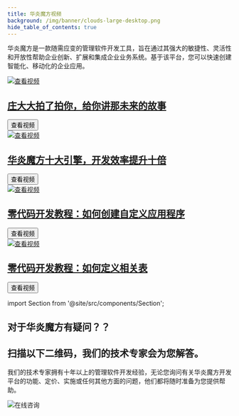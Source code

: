```yaml
---
title: 华炎魔方视频
background: /img/banner/clouds-large-desktop.png
hide_table_of_contents: true
---
```


华炎魔方是一款随需应变的管理软件开发工具，旨在通过其强大的敏捷性、灵活性和开放性帮助企业创新、扩展和集成企业业务系统。基于该平台，您可以快速创建智能化、移动化的企业应用。

<div class="slds-grid slds-wrap">

  <div class="slds-p-around_small slds-size_1-of-1 slds-medium-size_1-of-2 slds-large-size_1-of-2">
    <div class="slds-carousel">
      <div class="slds-carousel__stage">
        <div class="slds-carousel__panels">
            <div id="content-id-01" class="slds-carousel__panel" role="tabpanel" aria-hidden="false" aria-labelledby="indicator-id-01">
                <a href="/videos/steedos-digital-transformation/" class="slds-carousel__panel-action slds-text-link_reset" tabindex="0">
                    <div class="slds-carousel__image">
                        <img src="https://www-steedos-com.oss-cn-beijing.aliyuncs.com/videos/creator/steedos-guide.jpg" alt="查看视频" />
                    </div>
                    <div class="slds-carousel__content">
                        <h2 class="slds-carousel__content-title">庄大大拍了拍你，给你讲那未来的故事</h2>
                        <button class="slds-button slds-button_neutral" tabindex="0" type="button">查看视频</button>
                    </div>
                </a>
            </div>
        </div>
      </div>
    </div>
  </div>

  <div class="slds-p-around_small slds-size_1-of-1 slds-medium-size_1-of-2 slds-large-size_1-of-2">
    <div class="slds-carousel">
      <div class="slds-carousel__stage">
        <div class="slds-carousel__panels">
            <div id="content-id-01" class="slds-carousel__panel" role="tabpanel" aria-hidden="false" aria-labelledby="indicator-id-01">
                <a href="/videos/steedos-platform-features/" class="slds-carousel__panel-action slds-text-link_reset" tabindex="0">
                    <div class="slds-carousel__image">
                        <img src="https://www-steedos-com.oss-cn-beijing.aliyuncs.com/videos/creator/steedos-platform-features.jpg" alt="查看视频" />
                    </div>
                    <div class="slds-carousel__content">
                        <h2 class="slds-carousel__content-title">华炎魔方十大引擎，开发效率提升十倍</h2>
                        <button class="slds-button slds-button_neutral" tabindex="0" type="button">查看视频</button>
                    </div>
                </a>
            </div>
        </div>
      </div>
    </div>
  </div>

  <div class="slds-p-around_small slds-size_1-of-1 slds-medium-size_1-of-2 slds-large-size_1-of-2">
    <div class="slds-carousel">
      <div class="slds-carousel__stage">
        <div class="slds-carousel__panels">
            <div id="content-id-01" class="slds-carousel__panel" role="tabpanel" aria-hidden="false" aria-labelledby="indicator-id-01">
                <a href="/videos/lesson-object/" class="slds-carousel__panel-action slds-text-link_reset" tabindex="0">
                    <div class="slds-carousel__image">
                        <img src="https://www-steedos-com.oss-cn-beijing.aliyuncs.com/videos/creator/steedos-object-manager.jpg" alt="查看视频" />
                    </div>
                    <div class="slds-carousel__content">
                        <h2 class="slds-carousel__content-title">零代码开发教程：如何创建自定义应用程序</h2>
                        <button class="slds-button slds-button_neutral" tabindex="0" type="button">查看视频</button>
                    </div>
                </a>
            </div>
        </div>
      </div>
    </div>
  </div>

  <div class="slds-p-around_small slds-size_1-of-1 slds-medium-size_1-of-2 slds-large-size_1-of-2">
    <div class="slds-carousel">
      <div class="slds-carousel__stage">
        <div class="slds-carousel__panels">
            <div id="content-id-01" class="slds-carousel__panel" role="tabpanel" aria-hidden="false" aria-labelledby="indicator-id-01">
                <a href="/videos/lesson-object-relationship/" class="slds-carousel__panel-action slds-text-link_reset" tabindex="0">
                    <div class="slds-carousel__image">
                        <img src="https://www-steedos-com.oss-cn-beijing.aliyuncs.com/videos/creator/steedos-object-relationship.jpg" alt="查看视频" />
                    </div>
                    <div class="slds-carousel__content">
                        <h2 class="slds-carousel__content-title">零代码开发教程：如何定义相关表</h2>
                        <button class="slds-button slds-button_neutral" tabindex="0" type="button">查看视频</button>
                    </div>
                </a>
            </div>
        </div>
      </div>
    </div>
  </div>
</div>

import Section from '@site/src/components/Section';


<Section background="#215ca0" padding="50">
<div style={{color:"#FFFFFF"}}>

# 对于华炎魔方有疑问？？
# 扫描以下二维码，我们的技术专家会为您解答。

我们的技术专家拥有十年以上的管理软件开发经验，无论您询问有关华炎魔方开发平台的功能、定价、实施或任何其他方面的问题，他们都将随时准备为您提供帮助。

![在线咨询](/assets/contact_by_weixin.png)

</div>

</Section>
